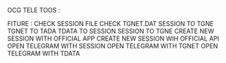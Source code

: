 OCG TELE TOOS :

FITURE :
  CHECK SESSION FILE
  CHECK TGNET.DAT
  SESSION TO TGNE
  TGNET TO TADA
  TDATA TO SESSION
  SESSION TO TGNE
  CREATE NEW SESSION WITH OFFICIAL APP
  CREATE NEW SESSION WIH OFFICIAL API
  OPEN TELEGRAM WITH SESSION
  OPEN TELEGRAM WITH TGNET
  OPEN TELEGRAM WITH TDATA
